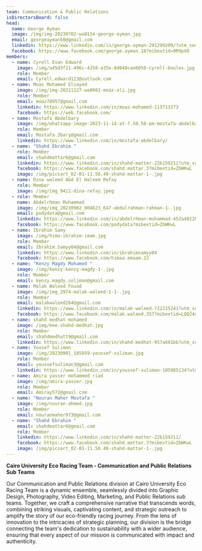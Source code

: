 ```yaml
---
team: Communication & Public Relations
isDirectorsBoard: false
head:
  name: George Ayman
  image: /img/img-20230702-wa0154-george-ayman.jpg
  email: georgeayman50@gmail.com
  linkedin: https://www.linkedin.com/in/george-ayman-291299209/?utm_source=share&utm_campaign=share_via&utm_content=profile&utm_medium=android_app
  facebook: https://www.facebook.com/george.ayman.18?mibextid=9R9pXO
members:
  - name: Cyrell Evan Edward
    image: /img/a45d3f21-496c-4258-a35e-0d848cae6058-cyrell-boules.jpg
    role: Member
    email: Cyrell.edward123@outlook.com
  - name: Moaz Mohamed Elsayed
    image: /img/img-20211127-wa0081-moaz-ali.jpg
    role: Member
    email: moaz78957@gmail.com
    linkedin: https://www.linkedin.com/in/moaz-mohamed-113713273
    facebook: https://web.facebook.com/
  - name: Mostafa Abdelbary
    image: /img/whatsapp-image-2023-11-14-at-7.50.58-pm-mostafa-abdelbary.jpg
    role: Member
    email: Mostafa.3bary@gmail.com
    linkedin: https://www.linkedin.com/in/mostafa-abdelbary/
  - name: "Shahd Ebrahim "
    role: Member
    email: shahdmattar6@gmail.com
    linkedin: https://www.linkedin.com/in/shahd-matter-22b159211?utm_source=share&utm_campaign=share_via&utm_content=profile&utm_medium=android_app
    facebook: https://www.facebook.com/shahd.mattar.3?mibextid=ZbWKwL
    image: /img/picsart_02-01-11.58.48-shahd-mattar-1-.jpg
  - name: Dina waleed Abd El Haleem Refay
    role: Member
    image: /img/img_9411-dina-refay.jpeg
  - role: Member
    name: Abdelrhman Muhammad
    image: /img/img_20230902_004623_647-abdulrahman-rahman-1-.jpg
    email: podydata@gmail.com
    linkedin: https://www.linkedin.com/in/abdelrhman-muhammad-452a48226
    facebook: https://www.facebook.com/podydata?mibextid=ZbWKwL
  - name: Ibrahim Samy
    image: /img/hima-ibrahim-imam.jpg
    role: Member
    email: Ibrahim.Samyy04@gmail.com
    linkedin: https://www.linkedin.com/in/ibrahimsamyy04
    facebook: https://www.facebook.com/himaa.emaam.22
  - name: "Kenzy Magdy Mohamed "
    image: /img/kenzy-kenzy-magdy-1-.jpg
    role: Member
    email: kenzy.magdy.soliman@gmail.com
  - name: Malak Waleed Fouad
    image: /img/img_2974-malak-waleed-1-1-.jpg
    role: Member
    email: malakwaleed264@gmail.com
    linkedin: https://www.linkedin.com/in/malak-waleed-722215241?utm_source=share&utm_campaign=share_via&utm_content=profile&utm_medium=ios_app
    facebook: https://www.facebook.com/malak.waleed.357?mibextid=LQQJ4d
  - name: shahd medhat mohamed
    image: /img/mee-shahd-medhat.jpg
    role: Member
    email: shahdmedhatt9@gmail.com
    linkedin: https://www.linkedin.com/in/shahd-medhat-957a691bb?utm_source=share&utm_campaign=share_via&utm_content=profile&utm_medium=ios_app
  - name: Yousef Suliman
    image: /img/20230901_185959-youssef-suliman.jpg
    role: Member
    email: youssefsuliman3@gmail.com
    linkedin: https://www.linkedin.com/in/youssef-suliman-105985134?utm_source=share&utm_campaign=share_via&utm_content=profile&utm_medium=android_app
  - name: Amira yasser mohammed riad
    image: /img/amira-yasser.jpg
    role: Member
    email: Amiray572@gmail.com
  - name: "Nouran Maher Mostafa "
    image: /img/nouran-ahmed.jpg
    role: Member
    email: nouranmaher973@gmail.com
  - name: "Shahd Ebrahim "
    email: shahdmattar6@gmail.com
    role: Member
    linkedin: https://www.linkedin.com/in/shahd-matter-22b159211/
    facebook: https://www.facebook.com/shahd.mattar.3?mibextid=ZbWKwL
    image: /img/picsart_02-01-11.58.48-shahd-mattar-1-.jpg
---
```

**Cairo University Eco Racing Team - Communication and Public Relations Sub Teams**

Our Communication and Public Relations division at Cairo University Eco Racing Team is a dynamic ensemble, seamlessly divided into Graphic Design, Photography, Video Editing, Marketing, and Public Relations sub teams. Together, we craft a comprehensive narrative that transcends words, combining striking visuals, captivating content, and strategic outreach to amplify the story of our eco-friendly racing journey. From the lens of innovation to the intricacies of strategic planning, our division is the bridge connecting the team's dedication to sustainability with a wider audience, ensuring that every aspect of our mission is communicated with impact and authenticity.